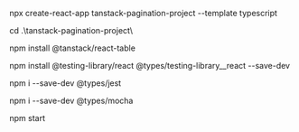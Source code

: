 npx create-react-app tanstack-pagination-project --template typescript

cd .\tanstack-pagination-project\

npm install @tanstack/react-table

npm install @testing-library/react @types/testing-library__react --save-dev

npm i --save-dev @types/jest

npm i --save-dev @types/mocha

npm start
